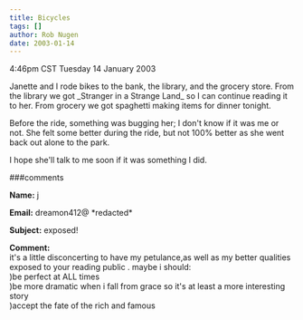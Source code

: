 ```yaml
---
title: Bicycles
tags: []
author: Rob Nugen
date: 2003-01-14
---
```


<p class=date>4:46pm CST Tuesday 14 January 2003</p>

<p>Janette and I rode bikes to the bank, the library, and the grocery
store.  From the library we got _Stranger in a Strange Land_ so I can
continue reading it to her.  From grocery we got spaghetti making
items for dinner tonight.</p>

<p>Before the ride, something was bugging her; I don't know if it was
me or not.  She felt some better during the ride, but not 100% better
as she went back out alone to the park.</p>

<p>I hope she'll talk to me soon if it was something I did.</p>

###comments

<p><b>Name:</b> j

<p><b>Email:</b> dreamon412@ *redacted*

<p><b>Subject:</b> exposed!

<p><b>Comment:</b>
<br>it's a little disconcerting to have my petulance,as well as my better qualities exposed to your reading public .  maybe i should:<br>
)be perfect at ALL times<br>
)be more dramatic when i fall from grace so it's at least a more interesting story<br>
)accept the fate of the rich and famous
